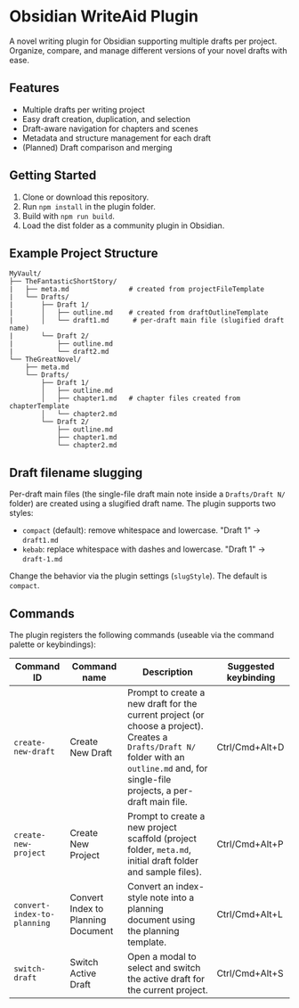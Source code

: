 # Obsidian WriteAid Plugin

A novel writing plugin for Obsidian supporting multiple drafts per project. Organize, compare, and manage different versions of your novel drafts with ease.

## Features

- Multiple drafts per writing project
- Easy draft creation, duplication, and selection
- Draft-aware navigation for chapters and scenes
- Metadata and structure management for each draft
- (Planned) Draft comparison and merging

## Getting Started

1. Clone or download this repository.
2. Run `npm install` in the plugin folder.
3. Build with `npm run build`.
4. Load the dist folder as a community plugin in Obsidian.

## Example Project Structure

```
MyVault/
├── TheFantasticShortStory/
|   ├── meta.md               # created from projectFileTemplate
|   └── Drafts/
|       ├── Draft 1/
|       │   ├── outline.md    # created from draftOutlineTemplate
|       │   └── draft1.md      # per-draft main file (slugified draft name)
|       └── Draft 2/
|           ├── outline.md
|           └── draft2.md
└── TheGreatNovel/
    ├── meta.md
    └── Drafts/
        ├── Draft 1/
        │   ├── outline.md
        │   ├── chapter1.md   # chapter files created from chapterTemplate
        │   └── chapter2.md
        └── Draft 2/
            ├── outline.md
            ├── chapter1.md
            └── chapter2.md
```

## Draft filename slugging

Per-draft main files (the single-file draft main note inside a `Drafts/Draft N/` folder) are created using a slugified draft name. The plugin supports two styles:

- `compact` (default): remove whitespace and lowercase. "Draft 1" -> `draft1.md`
- `kebab`: replace whitespace with dashes and lowercase. "Draft 1" -> `draft-1.md`

Change the behavior via the plugin settings (`slugStyle`). The default is `compact`.

## Commands

The plugin registers the following commands (useable via the command palette or keybindings):

| Command ID | Command name | Description | Suggested keybinding |
|---|---|---|---|
| `create-new-draft` | Create New Draft | Prompt to create a new draft for the current project (or choose a project). Creates a `Drafts/Draft N/` folder with an `outline.md` and, for single-file projects, a per-draft main file. | Ctrl/Cmd+Alt+D |
| `create-new-project` | Create New Project | Prompt to create a new project scaffold (project folder, `meta.md`, initial draft folder and sample files). | Ctrl/Cmd+Alt+P |
| `convert-index-to-planning` | Convert Index to Planning Document | Convert an index-style note into a planning document using the planning template. | Ctrl/Cmd+Alt+L |
| `switch-draft` | Switch Active Draft | Open a modal to select and switch the active draft for the current project. | Ctrl/Cmd+Alt+S |

